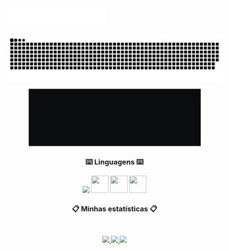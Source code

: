<img src="images/header_pt.svg"></img>

 ![Snake animation](https://github.com/KesleyMuniz/KesleyMuniz/blob/output/github-contribution-grid-snake.svg)
 

<div align = "center">

<a href= "https://www.linkedin.com/in/kesleymuniz/" target="_blank" rel="noopener"><img  src="images/Linkedin.gif" width="133px" height="133" target="_black" /></a><a href= "https://www.instagram.com/kgm.raw/" target="_black"><img src="images/Instagram.gif" width="133px" height="133" target="_black"/></a><a href= "mailto:contato.kgmstudios@hotmail.com?subject=Hello%20again" target="_black"><img src="images/Email.gif" width="133px" height="133" target="_black"/></a> 

 ### :keyboard: Linguagens :keyboard:
 
  <img src="https://cdn.jsdelivr.net/gh/devicons/devicon/icons/javascript/javascript-original.svg" width="px" height="40px"/> <img src="https://cdn.jsdelivr.net/gh/devicons/devicon/icons/css3/css3-original-wordmark.svg"  width="40px" height="40px"/> <img src="https://cdn.jsdelivr.net/gh/devicons/devicon/icons/html5/html5-original-wordmark.svg" width="40px" height="40px"/> <img src="https://cdn.jsdelivr.net/gh/devicons/devicon/icons/react/react-original-wordmark.svg" width="40px" height="40px"/>

 
 ### :clipboard: Minhas estatísticas :clipboard:
&nbsp;
<p align="center">
    <a href="https://github.com/KesleyMuniz/">
        <img src="https://github-readme-stats.vercel.app/api?username=KesleyMuniz&hide=issues,prs&count_private=true&show_owner=true&show_icons=true&bg_color=0a0c10&title_color=ff0000&text_color=ffffff&icon_color=fc1e1e&hide_border=true/" />
    </a>
    <a href="https://github.com/KesleyMuniz/">
        <img src="https://github-readme-stats.vercel.app/api/top-langs/?username=KesleyMuniz&layout=compact&count_private=true&langs_count=8&card_width=445&bg_color=0a0c10&title_color=ff0000&text_color=ffffff&icon_color=ff0000&hide_border=true/" />
    </a>
    <a href="https://github.com/KesleyMuniz/">
        <img src="https://github-readme-streak-stats.herokuapp.com?user=KesleyMuniz&hide_border=true&background=0a0c10&currStreakLabel=FFFFFF&sideLabels=FFFFFF&currStreakNum=FFFFFF&dates=FFFFFF&sideNums=ff0000&fire=ff0000&ring=3b0a0d&stroke=FFFFFFFF)](https://git.io/streak-stats" />
    
</p>
 
 </div>





